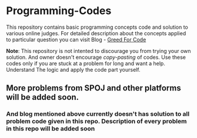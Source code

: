 # Programming-Codes

This repository contains basic programming concepts code and solution to various online judges.
For detailed description about the concepts applied to particular question you can visit Blog - [Greed For Code](http://greedforcode.blogspot.com)

**Note**: This repository is not intented to discourage you from trying your own solution. And owner doesn't encourage *copy-pasting* of codes. Use these codes only if you are stuck at a problem for long and want a help.
      Understand The logic and apply the code part yourself. 
      
## More problems from SPOJ and other platforms will be added soon. 
### And blog mentioned above currently doesn't has solution to all problem code given in this repo. Description of every problem in this repo will be added soon
